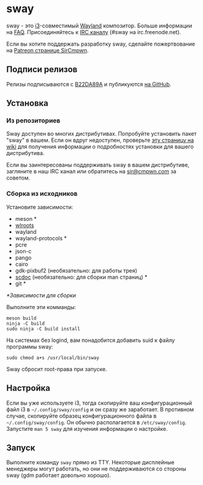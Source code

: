 # sway

sway - это [i3](https://i3wm.org/)-совместимый [Wayland](http://wayland.freedesktop.org/) композитор.
Больше информации на [FAQ](https://github.com/swaywm/sway/wiki). Присоединяйтесь к [IRC
каналу](http://webchat.freenode.net/?channels=sway&uio=d4) (#sway на
irc.freenode.net).

Если вы хотите поддержать разработку sway, сделайте пожертвование на [Patreon
странице SirCmpwn](https://patreon.com/sircmpwn).

## Подписи релизов

Релизы подписываются с [B22DA89A](http://pgp.mit.edu/pks/lookup?op=vindex&search=0x52CB6609B22DA89A)
и публикуются [на GitHub](https://github.com/swaywm/sway/releases).

## Установка

### Из репозиториев

Sway доступен во многих дистрибутивах. Попробуйте установить пакет "sway"
в вашем. Если он вдруг недоступен, проверьте [эту страницу на wiki](https://github.com/swaywm/sway/wiki/Unsupported-packages)
для получения информации о подробностях установки для вашего
дистрибутива.

Если вы заинтересованы поддерживать sway в вашем дистрибутиве, загляните в наш IRC канал
или обратитесь на sir@cmpwn.com за советом.

### Сборка из исходников

Установите зависимости:

* meson \*
* [wlroots](https://github.com/swaywm/wlroots)
* wayland
* wayland-protocols \*
* pcre
* json-c
* pango
* cairo
* gdk-pixbuf2 (необязательно: для работы трея)
* [scdoc](https://git.sr.ht/~sircmpwn/scdoc) (необязательно: для сборки man страниц) \*
* git \*

_\*Зависимости для сборки_

Выполните эти комманды:

    meson build
    ninja -C build
    sudo ninja -C build install

На системах без logind, вам понадобится добавить suid к файлу программы sway:

    sudo chmod a+s /usr/local/bin/sway

Sway сбросит root-права при запуске.

## Настройка

Если вы уже используете i3, тогда скопируйте ваш конфигурационный файл i3 в `~/.config/sway/config` и
он сразу же заработает. В противном случае, скопируйте образец конфигурационного файла в
`~/.config/sway/config`. Он обычно располагается в `/etc/sway/config`.
Запустите `man 5 sway` для изучения информации о настройке.

## Запуск

Выполните команду `sway` прямо из TTY. Некоторые дисплейные менеджеры могут работать, но они не поддерживаются со стороны
sway (gdm работает довольно хорошо).
